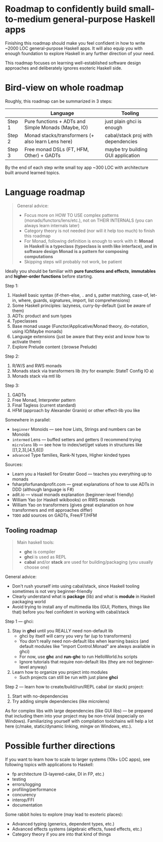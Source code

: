 
# Roadmap to confidently build small-to-medium general-purpose Haskell apps

Finishing this roadmap should make you feel confident in how to write ~2000 LOC general-purpose Haskell apps.
It will also equip you with enough foundation to explore Haskell in any further direction of your need.

This roadmap focuses on learning well-established software design approaches and deliberately ignores esoteric Haskell side.

<!-- Summary ‾‾‾‾‾‾‾‾‾‾‾‾‾‾‾‾‾‾‾‾‾‾‾‾‾‾‾‾‾‾‾‾‾‾‾‾‾‾‾‾‾‾‾‾‾‾‾‾‾‾‾‾‾‾‾‾‾‾‾‾‾‾‾‾‾‾\ {{{1 -->

# Bird-view on whole roadmap

Roughly, this roadmap can be summarized in 3 steps:

|   |Language|Tooling|
|---|---|---|
|Step 1| Pure functions + ADTs and Simple Monads (Maybe, IO)	| just plain ghci is enough				|
|Step 2| Monad stacks/transformers (+ also learn Lens here)		| cabal/stack proj with dependencies	|
|Step 3| Free monad DSLs (FT, HFM, Other) + GADTs				| maybe try building GUI application	|

By the end of each step write small toy app ~300 LOC with architecture built around learned topics.

<!-- __________________________________________________________________________/ }}}1 -->
<!-- Language ‾‾‾‾‾‾‾‾‾‾‾‾‾‾‾‾‾‾‾‾‾‾‾‾‾‾‾‾‾‾‾‾‾‾‾‾‾‾‾‾‾‾‾‾‾‾‾‾‾‾‾‾‾‾‾‾‾‾‾‾‾‾‾‾‾\ {{{1 -->

# Language roadmap

> General advice:
> * Focus more on HOW TO USE complex patterns (monads/functors/lens/etc.), not on THEIR INTERNALS (you can always learn internals later)
> * Category theory is not needed (nor will it help too much) to finish this roadmap
> * For Monad, following definition is enough to work with it:
>   **Monad in Haskell is a typeclass (typeclass is smth like interface), and in software design Monad is a pattern for composing computations**
> * Skipping steps will probably not work, be patient

Ideally you should be familiar with **pure functions and effects**, **immutables** and **higher-order functions** before starting.

Step 1:
1. Haskell basic syntax (if-then-else, `.` and `$`, patter matching, case-of, let-in, where, guards, signatures, import, list comprehensions)
2. Some Haskell principles: lazyness, curry-by-default (just be aware of them)
3. ADTs: product and sum types
4. Typeclasses
5. Base monad usage (Functor/Applicative/Monad theory, do-notation, using IO/Maybe monads)
6. Language extensions (just be aware that they exist and know how to activate them)
7. Explore Prelude content (:browse Prelude)

Step 2:
1. R/W/S and RWS monads
2. Monads stack via transformers lib (try for example: StateT Config IO a)
3. Monads stack via mtl lib

Step 3:
1. GADTs
2. Free Monad, Interpreter pattern
3. Final Tagless (current standard)
4. HFM (approach by Alexander Granin) or other effect-lib you like

Somewhere in parallel:
* `beginner` Monoids — see how Lists, Strings and numbers can be Monoids 
* `intermed` Lens — buffed setters and getters (I recommend trying `microlens` lib — see how to index/set/get values in structures like [[1,2,3],[4,5,6]])
* `advanced` Type families, Rank-N types, Higher kinded types

Sources:
* Learn you a Haskell for Greater Good — teaches you everything up to monads
* fsharpforfunandprofit.com — great explanations of how to use ADTs in DDD (although language is F#)
* adit.io — visual monads explanation (beginner-level friendly)
* William Yao (or Haskell wikibooks) on RWS monads
* William Yao on transformers (gives great explanation on how transformers and mtl approaches differ)
* `TODO` add sources on GADTs, Free/FT/HFM

<!-- __________________________________________________________________________/ }}}1 -->
<!-- Tooling ‾‾‾‾‾‾‾‾‾‾‾‾‾‾‾‾‾‾‾‾‾‾‾‾‾‾‾‾‾‾‾‾‾‾‾‾‾‾‾‾‾‾‾‾‾‾‾‾‾‾‾‾‾‾‾‾‾‾‾‾‾‾‾‾‾‾\ {{{1 -->

## Tooling roadmap

> Main haskell tools:
> * **ghc** is compiler
> * **ghci** is used as REPL
> * **cabal** and/or **stack** are used for building/packaging (you usually choose one)

General advice:
* Don't rush yourself into using cabal/stack, since Haskell tooling sometimes is not very beginner-friendly
* Clearly understand what is **package** (lib) and what is **module** in Haskell packaging world
* Avoid trying to install any of multimedia libs (GUI, Plotters, things like that) before you feel confident in working with cabal/stack

Step 1 — ghci:
1. Stay in **ghci** until you REALLY need non-default lib
   * ghci by itself will carry you very far (up to transformers)
   * You don't really need non-default libs when learning basics (and default modules like "import Control.Monad" are always available in ghci)
   * For now, use **ghc** and **run-ghc** to run HelloWorld.hs scripts
   * Ignore tutorials that require non-default libs (they are not beginner-level anyway)
2. Learn how to organize you project into modules
   * Such projects can still be run with just plane **ghci**

Step 2 — learn how to create/build/run/REPL cabal (or stack) project:
1. Start with no-dependencies
2. Try adding simple dependencies (like microlens)

As for complex libs with large dependencies (like GUI libs) — be prepared that including them into your project may be non-trivial (especially on Windows).
Familiarizing yourself with compilation toolchains will help a lot here (c/make, static/dynamic linking, mingw on Windows, etc.).


<!-- __________________________________________________________________________/ }}}1 -->

# Possible further directions

If you want to learn how to scale to larger systems (10k+ LOC apps), see following topics with applications to Haskell:
* fp architecture (3-layered-cake, DI in FP, etc.)
* testing
* errors/logging
* profiling/performance
* concurency
* interop/FFI
* documentation

Some rabbit holes to explore (may lead to esoteric places):
* Advanced typing (generics, dependent types, etc.)
* Advanced effects systems (algebraic effects, fused effects, etc.)
* Category theory if you are into that kind of things

